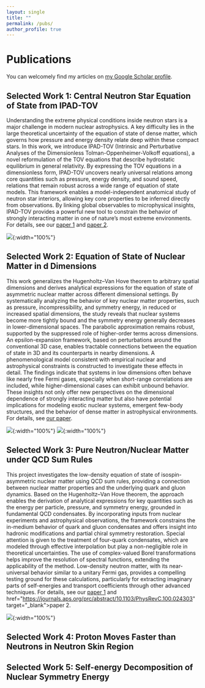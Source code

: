 ```yaml
---
layout: single
title: ""
permalink: /pubs/
author_profile: true
---
```


# Publications

You can welcomely find my articles on <a href="https://scholar.google.com/citations?hl=en&user=Sji0PwMAAAAJ&view_op=list_works&sortby=pubdate" target="_blank">my Google Scholar profile</a>.


## Selected Work 1: Central Neutron Star Equation of State from IPAD-TOV

Understanding the extreme physical conditions inside neutron stars is a major challenge in modern nuclear astrophysics. A key difficulty lies in the large theoretical uncertainty of the equation of state of dense matter, which governs how pressure and energy density relate deep within these compact stars. In this work, we introduce IPAD-TOV (Intrinsic and Perturbative Analyses of the Dimensionless Tolman-Oppenheimer-Volkoff equations), a novel reformulation of the TOV equations that describe hydrostatic equilibrium in general relativity. By expressing the TOV equations in a dimensionless form, IPAD-TOV uncovers nearly universal relations among core quantities such as pressure, energy density, and sound speed, relations that remain robust across a wide range of equation of state models. This framework enables a model-independent anatomical study of neutron star interiors, allowing key core properties to be inferred directly from observations. By linking global observables to microphysical insights, IPAD-TOV provides a powerful new tool to constrain the behavior of strongly interacting matter in one of nature’s most extreme environments. For details, see our <a href="https://iopscience.iop.org/article/10.3847/1538-4357/acdef0/meta" target="_blank">paper 1</a> and <a href="https://link.springer.com/article/10.1140/epja/s10050-025-01507-7" target="_blank">paper 2</a>.

![](https://bjcai-phys.github.io/images/w1.png){:width="100%"}



## Selected Work 2: Equation of State of Nuclear Matter in d Dimensions
This work generalizes the Hugenholtz–Van Hove theorem to arbitrary spatial dimensions and derives analytical expressions for the equation of state of asymmetric nuclear matter across different dimensional settings. By systematically analyzing the behavior of key nuclear matter properties, such as pressure, incompressibility, and symmetry energy, in reduced or increased spatial dimensions, the study reveals that nuclear systems become more tightly bound and the symmetry energy generally decreases in lower-dimensional spaces. The parabolic approximation remains robust, supported by the suppressed role of higher-order terms across dimensions. An epsilon-expansion framework, based on perturbations around the conventional 3D case, enables tractable connections between the equation of state in 3D and its counterparts in nearby dimensions. A phenomenological model consistent with empirical nuclear and astrophysical constraints is constructed to investigate these effects in detail. The findings indicate that systems in low dimensions often behave like nearly free Fermi gases, especially when short-range correlations are included, while higher-dimensional cases can exhibit unbound behavior. These insights not only offer new perspectives on the dimensional dependence of strongly interacting matter but also have potential implications for modeling exotic nuclear systems, emergent few-body structures, and the behavior of dense matter in astrophysical environments. For details, see <a href="https://www.sciencedirect.com/science/article/abs/pii/S000349162200183X" target="_blank">our paper</a>.

![](https://bjcai-phys.github.io/images/w2-a.png){:width="100%"}
![](https://bjcai-phys.github.io/images/w2-b.png){:width="100%"}
<!-- ![](https://bjcai-phys.github.io/images/w2-c.png){:width="100%"} -->



## Selected Work 3: Pure Neutron/Nuclear Matter under QCD Sum Rules

This project investigates the low-density equation of state of isospin-asymmetric nuclear matter using QCD sum rules, providing a connection between nuclear matter properties and the underlying quark and gluon dynamics. Based on the Hugenholtz–Van Hove theorem, the approach enables the derivation of analytical expressions for key quantities such as the energy per particle, pressure, and symmetry energy, grounded in fundamental QCD condensates. By incorporating inputs from nuclear experiments and astrophysical observations, the framework constrains the in-medium behavior of quark and gluon condensates and offers insight into hadronic modifications and partial chiral symmetry restoration. Special attention is given to the treatment of four-quark condensates, which are modeled through effective interpolation but play a non-negligible role in theoretical uncertainties. The use of complex-valued Borel transformations helps improve the resolution of spectral functions, extending the applicability of the method. Low-density neutron matter, with its near-universal behavior similar to a unitary Fermi gas, provides a compelling testing ground for these calculations, particularly for extracting imaginary parts of self-energies and transport coefficients through other advanced techniques. For details, see our <a href="https://journals.aps.org/prc/abstract/10.1103/PhysRevC.97.054322" target="_blank">paper 1</a> and href="https://journals.aps.org/prc/abstract/10.1103/PhysRevC.100.024303" target="_blank">paper 2</a>. 

![](https://bjcai-phys.github.io/images/w3.png){:width="100%"}


## Selected Work 4: Proton Moves Faster than Neutrons in Neutron Skin Region

## Selected Work 5: Self-energy Decomposition of Nuclear Symmetry Energy 


